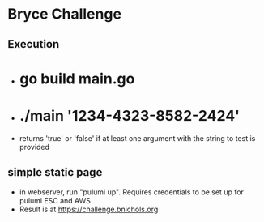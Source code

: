 # Bryce Challenge

## Execution

- # go build main.go
- # ./main '1234-4323-8582-2424'
- returns 'true' or 'false' if at least one argument with the string to test is provided

## simple static page

- in webserver, run "pulumi up".  Requires credentials to be set up for pulumi ESC and AWS
- Result is at https://challenge.bnichols.org

